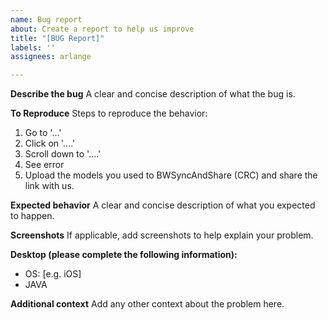```yaml
---
name: Bug report
about: Create a report to help us improve
title: "[BUG Report]"
labels: ''
assignees: arlange

---
```


**Describe the bug**
A clear and concise description of what the bug is.

**To Reproduce**
Steps to reproduce the behavior:
1. Go to '...'
2. Click on '....'
3. Scroll down to '....'
4. See error
5. Upload the models you used to BWSyncAndShare (CRC) and share the link with us.

**Expected behavior**
A clear and concise description of what you expected to happen.

**Screenshots**
If applicable, add screenshots to help explain your problem.

**Desktop (please complete the following information):**
 - OS: [e.g. iOS]
 - JAVA

**Additional context**
Add any other context about the problem here.
